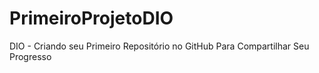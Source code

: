 # PrimeiroProjetoDIO
DIO - Criando seu Primeiro Repositório no GitHub Para Compartilhar Seu Progresso
